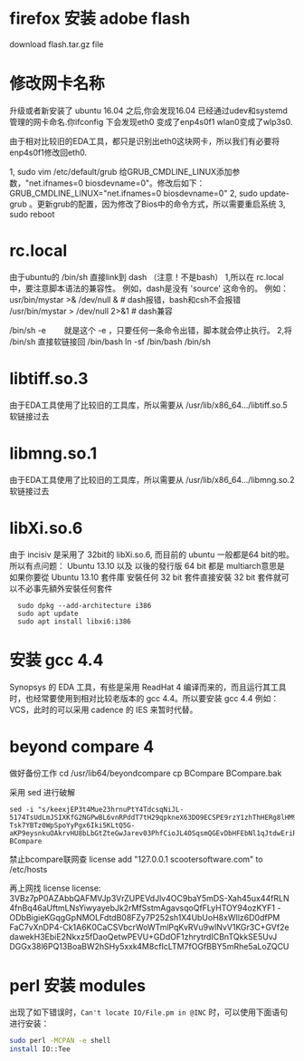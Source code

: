 # firefox 安装 adobe flash
download flash.tar.gz file


# 修改网卡名称
升级或者新安装了 ubuntu 16.04 之后,你会发现16.04 已经通过udev和systemd 管理的网卡命名.你ifconfig 下会发现eth0 变成了enp4s0f1 wlan0变成了wlp3s0.

由于相对比较旧的EDA工具，都只是识别出eth0这块网卡，所以我们有必要将enp4s0f1修改回eth0.

1, sudo vim /etc/default/grub
   给GRUB_CMDLINE_LINUX添加参数，"net.ifnames=0 biosdevname=0"。修改后如下：
    GRUB_CMDLINE_LINUX="net.ifnames=0 biosdevname=0"
2, sudo update-grub 。更新grub的配置，因为修改了Bios中的命令方式，所以需要重启系统
3, sudo reboot

# rc.local
由于ubuntu的 /bin/sh 直接link到 dash （注意！不是bash）
1,所以在 rc.local中，要注意脚本语法的兼容性。
例如，dash是没有 'source' 这命令的。
例如：usr/bin/mystar >& /dev/null &         # dash报错，bash和csh不会报错
/usr/bin/mystar > /dev/null 2>&1     # dash兼容

/bin/sh -e
　　就是这个 -e ，只要任何一条命令出错，脚本就会停止执行。
2,将 /bin/sh 直接软链接回 /bin/bash
  ln -sf /bin/bash /bin/sh

# libtiff.so.3
  由于EDA工具使用了比较旧的工具库，所以需要从 /usr/lib/x86_64.../libtiff.so.5 软链接过去

# libmng.so.1
  由于EDA工具使用了比较旧的工具库，所以需要从 /usr/lib/x86_64.../libmng.so.2 软链接过去

# libXi.so.6
  由于 incisiv 是采用了 32bit的 libXi.so.6, 而目前的 ubuntu 一般都是64 bit的啦。所以有点问题：
  Ubuntu 13.10 以及 以後的發行版 64 bit 都是 multiarch意思是 如果你要從 Ubuntu 13.10 套件庫 安裝任何 32 bit 套件直接安裝 32 bit 套件就可以不必事先額外安裝任何套件

```
  sudo dpkg --add-architecture i386
  sudo apt update
  sudo apt install libxi6:i386
```

# 安装 gcc 4.4
  Synopsys 的 EDA 工具，有些是采用 ReadHat 4 编译而来的，而且运行其工具时，也经常要使用到相对比较老版本的 gcc 4.4。所以要安装 gcc 4.4
  例如：VCS，此时的可以采用 cadence 的 IES 来暂时代替。

# beyond compare 4
  做好备份工作
cd /usr/lib64/beyondcompare
cp BCompare BCompare.bak

  采用 sed 进行破解
```
sed -i "s/keexjEP3t4Mue23hrnuPtY4TdcsqNiJL-5174TsUdLmJSIXKfG2NGPwBL6vnRPddT7tH29qpkneX63DO9ECSPE9rzY1zhThHERg8lHM9IBFT+rVuiY823aQJuqzxCKIE1bcDqM4wgW01FH6oCBP1G4ub01xmb4BGSUG6ZrjxWHJyNLyIlGvOhoY2HAYzEtzYGwxFZn2JZ66o4RONkXjX0DF9EzsdUef3UAS+JQ+fCYReLawdjEe6tXCv88GKaaPKWxCeaUL9PejICQgRQOLGOZtZQkLgAelrOtehxz5ANOOqCaJgy2mJLQVLM5SJ9Dli909c5ybvEhVmIC0dc9dWH+/N9KmiLVlKMU7RJqnE+WXEEPI1SgglmfmLc1yVH7dqBb9ehOoKG9UE+HAE1YvH1XX2XVGeEqYUY-Tsk7YBTz0WpSpoYyPgx6Iki5KLtQ5G-aKP9eysnkuOAkrvHU8bLbGtZteGwJarev03PhfCioJL4OSqsmQGEvDbHFEbNl1qJtdwEriR+VNZts9vNNLk7UGfeNwIiqpxjk4Mn09nmSd8FhM4ifvcaIbNCRoMPGl6KU12iseSe+w+1kFsLhX+OhQM8WXcWV10cGqBzQE9OqOLUcg9n0krrR3KrohstS9smTwEx9olyLYppvC0p5i7dAx2deWvM1ZxKNs0BvcXGukR+/g" BCompare
```
  禁止bcompare联网查 license
add "127.0.0.1 scootersoftware.com" to /etc/hosts

  再上网找 license
license:
3VBz7pP0AZAbbQAFMVJp3VrZUPEVdJlv4OC9baY5mDS-Xah45ux44fRLN
4fnBq46aUftmLNsYiwyayebJk2rMfSstmAgavsqoQfFLyHTOY94ozKYF1
-ODbBigieKGqgGpNMOLFdtdB08FZy7P252sh1X4UbUoH8xWIlz6D0dfPM
FaC7vXnDP4-Ck1A6K0CaCSVbcrWoWTmlPqKvRVu9wlNvV1KGr3C+GVf2e
dawekH3EbiE2Nkxz5fDaoQetwPEVU+GDdOF1zhrytrdICBnTQkkSE5UvJ
DGGx38l6PQ13BoaBW2hSHy5xxk4M8cfIcLTM7fOGfBBY5mRhe5aLoZQCU

# perl 安装 modules
出现了如下错误时，`Can't locate IO/File.pm in @INC`
时，可以使用下面语句进行安装：
```bash
sudo perl -MCPAN -e shell
install IO::Tee
```
